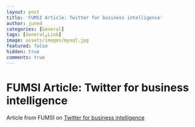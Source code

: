 ```yaml
---
layout: post
title: 'FUMSI Article: Twitter for business intelligence'
author: juned
categories: [General]
tags: [General,Link]
image: assets/images/mysql.jpg
featured: false
hidden: true
comments: true
---
```

# FUMSI Article: Twitter for business intelligence
Article from FUMSI on [Twitter for business intelligence][1]

[1]: http://web.fumsi.com/go/article/find/64010#.Tk0sLqL9TRo.blogger"

